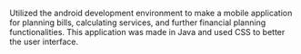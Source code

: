 Utilized the android development environment to make a mobile application for planning bills, calculating services, and further financial planning functionalities. This application was made in Java and used CSS to better the user interface.
